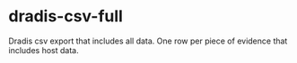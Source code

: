# dradis-csv-full
Dradis csv export that includes all data. One row per piece of evidence that includes host data.
